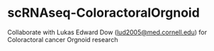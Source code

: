 # scRNAseq-ColoractoralOrgnoid
Collaborate with Lukas Edward Dow (lud2005@med.cornell.edu) for Coloractoral cancer Orgnoid research

